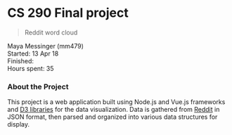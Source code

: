 # CS 290 Final project

> Reddit word cloud

Maya Messinger (mm479)  
Started: 13 Apr 18  
Finished:   
Hours spent: 35

### About the Project
This project is a web application built using Node.js and Vue.js frameworks and [D3 libraries](https://d3js.org/) for the data visualization.
Data is gathered from [Reddit](https://www.reddit.com/dev/api/) in JSON format, then parsed and organized into various data structures for display.
